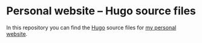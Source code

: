 # Personal website – Hugo source files

In this repository you can find the [Hugo](https://gohugo.io) source files for [my personal website](https://tabearoeber.github.io). 
